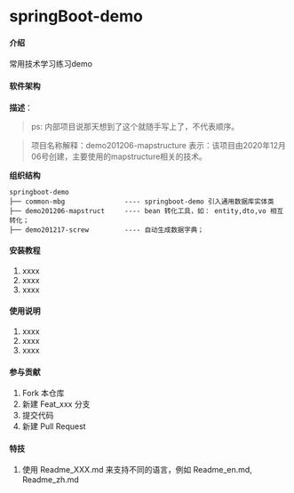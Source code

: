 # springBoot-demo

#### 介绍
常用技术学习练习demo

#### 软件架构

**描述**：

> ps: 内部项目说那天想到了这个就随手写上了，不代表顺序。

> 项目名称解释：demo201206-mapstructure 表示：该项目由2020年12月06号创建，主要使用的mapstructure相关的技术。

**组织结构**
```
springboot-demo
├── common-mbg               ---- springboot-demo 引入通用数据库实体类
├── demo201206-mapstruct     ---- bean 转化工具，如： entity,dto,vo 相互转化；
├── demo201217-screw         ---- 自动生成数据字典；

```

#### 安装教程

1.  xxxx
2.  xxxx
3.  xxxx

#### 使用说明

1.  xxxx
2.  xxxx
3.  xxxx

#### 参与贡献

1.  Fork 本仓库
2.  新建 Feat_xxx 分支
3.  提交代码
4.  新建 Pull Request


#### 特技

1.  使用 Readme\_XXX.md 来支持不同的语言，例如 Readme\_en.md, Readme\_zh.md
